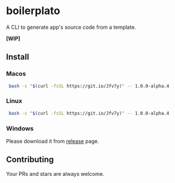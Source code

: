 # boilerplato

A CLI to generate app's source code from a template.

**[WIP]**

## Install

### Macos

```sh
 bash -c "$(curl -fsSL https://git.io/Jfv7y)" -- 1.0.0-alpha.4
```

### Linux

```sh
 bash -c "$(curl -fsSL https://git.io/Jfv7y)" -- 1.0.0-alpha.4
```

### Windows

Please download it from [release](https://github.com/boilerplato/boilerplato/releases) page.


## Contributing

Your PRs and stars are always welcome.
